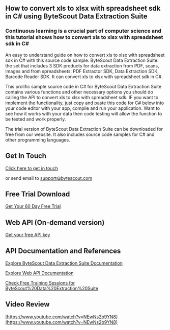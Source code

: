 ## How to convert xls to xlsx with spreadsheet sdk in C# using ByteScout Data Extraction Suite

### Continuous learning is a crucial part of computer science and this tutorial shows how to convert xls to xlsx with spreadsheet sdk in C#

An easy to understand guide on how to convert xls to xlsx with spreadsheet sdk in C# with this source code sample. ByteScout Data Extraction Suite: the set that includes 3 SDK products for data extraction from PDF, scans, images and from spreadsheets: PDF Extractor SDK, Data Extraction SDK, Barcode Reader SDK. It can convert xls to xlsx with spreadsheet sdk in C#.

This prolific sample source code in C# for ByteScout Data Extraction Suite contains various functions and other necessary options you should do calling the API to convert xls to xlsx with spreadsheet sdk. IF you want to implement the functionality, just copy and paste this code for C# below into your code editor with your app, compile and run your application. Want to see how it works with your data then code testing will allow the function to be tested and work properly.

The trial version of ByteScout Data Extraction Suite can be downloaded for free from our website. It also includes source code samples for C# and other programming languages.

## Get In Touch

[Click here to get in touch](https://bytescout.zendesk.com/hc/en-us/requests/new?subject=ByteScout%20Data%20Extraction%20Suite%20Question)

or send email to [support@bytescout.com](mailto:support@bytescout.com?subject=ByteScout%20Data%20Extraction%20Suite%20Question) 

## Free Trial Download

[Get Your 60 Day Free Trial](https://bytescout.com/download/web-installer?utm_source=github-readme)

## Web API (On-demand version)

[Get your free API key](https://pdf.co/documentation/api?utm_source=github-readme)

## API Documentation and References

[Explore ByteScout Data Extraction Suite Documentation](https://bytescout.com/documentation/index.html?utm_source=github-readme)

[Explore Web API Documentation](https://pdf.co/documentation/api?utm_source=github-readme)

[Check Free Training Sessions for ByteScout%20Data%20Extraction%20Suite](https://academy.bytescout.com/)

## Video Review

[https://www.youtube.com/watch?v=NEwNs2b9YN8](https://www.youtube.com/watch?v=NEwNs2b9YN8)
